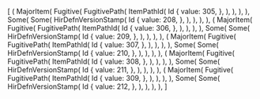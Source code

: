 [
    (
        MajorItem(
            Fugitive(
                FugitivePath(
                    ItemPathId(
                        Id {
                            value: 305,
                        },
                    ),
                ),
            ),
        ),
        Some(
            Some(
                HirDefnVersionStamp(
                    Id {
                        value: 208,
                    },
                ),
            ),
        ),
    ),
    (
        MajorItem(
            Fugitive(
                FugitivePath(
                    ItemPathId(
                        Id {
                            value: 306,
                        },
                    ),
                ),
            ),
        ),
        Some(
            Some(
                HirDefnVersionStamp(
                    Id {
                        value: 209,
                    },
                ),
            ),
        ),
    ),
    (
        MajorItem(
            Fugitive(
                FugitivePath(
                    ItemPathId(
                        Id {
                            value: 307,
                        },
                    ),
                ),
            ),
        ),
        Some(
            Some(
                HirDefnVersionStamp(
                    Id {
                        value: 210,
                    },
                ),
            ),
        ),
    ),
    (
        MajorItem(
            Fugitive(
                FugitivePath(
                    ItemPathId(
                        Id {
                            value: 308,
                        },
                    ),
                ),
            ),
        ),
        Some(
            Some(
                HirDefnVersionStamp(
                    Id {
                        value: 211,
                    },
                ),
            ),
        ),
    ),
    (
        MajorItem(
            Fugitive(
                FugitivePath(
                    ItemPathId(
                        Id {
                            value: 309,
                        },
                    ),
                ),
            ),
        ),
        Some(
            Some(
                HirDefnVersionStamp(
                    Id {
                        value: 212,
                    },
                ),
            ),
        ),
    ),
]